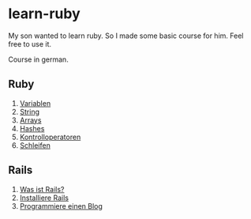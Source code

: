 # learn-ruby

My son wanted to learn ruby. So I made some basic course for him. Feel free to use it.

Course in german.

## Ruby

1. [Variablen](1_variablen.markdown)
2. [String](2_strings.markdown)
3. [Arrays](3_arrays.markdown)
4. [Hashes](4_hashes.markdown)
5. [Kontrolloperatoren](5_if_else.markdown)
6. [Schleifen](6_schleifen.markdown)

## Rails

1. [Was ist Rails?](r_1_about.markdown)
2. [Installiere Rails](r_2_install_rails.markdown)
3. [Programmiere einen Blog](r_3_blog.markdown)
